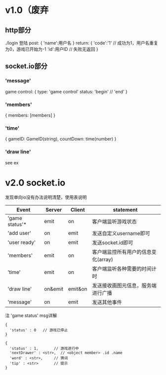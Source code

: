 # v1.0（废弃

## http部分

./login 登陆 post: { 'name':用户名 } return: { 'code':'1' // 成功为1，用户名重复为0，游戏已开始为-1 'id':用户ID // 失败无返回 }


## socket.io部分

### 'message'

game control: { type: 'game control' status: 'begin' // 'end' }

### 'members'

{ members: [members] }

### 'time'

{ gameID: GameID(string), countDown: time(number) }

### 'draw line'

see ex

# v2.0 socket.io

发现单向io没有办法说明清楚，使用表说明

Event|Server|Client|statement
------------ | ------------- | ------------ | -------------
'game status'*|emit|on|客户端监听游戏状态
'add user'|on|emit|发送自定义username即可
'user ready'|on|emit|发送socket.id即可
'members'|emit|on|客户端监控所有用户的信息变化(array)
'time'|emit|on|客户端监听各种需要的时间计时
'draw line'|on&emit|emit&on|发送接收画图元信息，服务端进行广播
'message'|on|emit|发送其他事件


注 'game status' msg详解
```
{
  'status' : 0   // 游戏已停止
}
```

```
{
  'status' : 1,       // 游戏进行中
  'nextDrawer' : <str>,  // <object member> .id .name
  'word' : <str>,     // 猜词
  'tip' : <str>       // 提示
}
```
